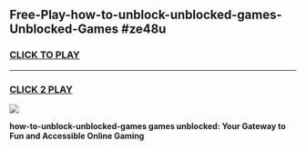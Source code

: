 
## Free-Play-how-to-unblock-unblocked-games-Unblocked-Games #ze48u
<h3>
<a href="https://news.freeplayer.one?title=how-to-unblock-unblocked-games&ref=8M">CLICK TO PLAY</a></h3>
<hr>

<h3>
<a href="https://news.freeplayer.one?title=how-to-unblock-unblocked-games&ref=8M">CLICK 2 PLAY</a>
  
</h3>

<a href="https://news.freeplayer.one?title=how-to-unblock-unblocked-games&ref=8M"><img src="https://clearcache.store/games.png"></a>


**how-to-unblock-unblocked-games games unblocked: Your Gateway to Fun and Accessible Online Gaming**
